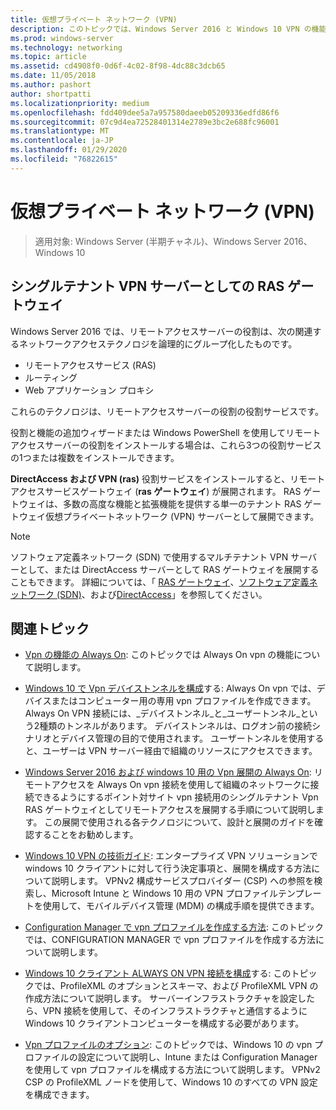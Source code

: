 ```yaml
---
title: 仮想プライベート ネットワーク (VPN)
description: このトピックでは、Windows Server 2016 と Windows 10 VPN の機能について説明します。
ms.prod: windows-server
ms.technology: networking
ms.topic: article
ms.assetid: cd4908f0-0d6f-4c02-8f98-4dc88c3dcb65
ms.date: 11/05/2018
ms.author: pashort
author: shortpatti
ms.localizationpriority: medium
ms.openlocfilehash: fdd409dee5a7a957580daeeb05209336edfd86f6
ms.sourcegitcommit: 07c9d4ea72528401314e2789e3bc2e688fc96001
ms.translationtype: MT
ms.contentlocale: ja-JP
ms.lasthandoff: 01/29/2020
ms.locfileid: "76822615"
---
```

# <a name="virtual-private-networking-vpn"></a>仮想プライベート ネットワーク (VPN)

>適用対象: Windows Server (半期チャネル)、Windows Server 2016、Windows 10

## <a name="ras-gateway-as-a-single-tenant-vpn-server"></a>シングルテナント VPN サーバーとしての RAS ゲートウェイ

Windows Server 2016 では、リモートアクセスサーバーの役割は、次の関連するネットワークアクセステクノロジを論理的にグループ化したものです。

- リモートアクセスサービス (RAS)
- ルーティング
- Web アプリケーション プロキシ

これらのテクノロジは、リモートアクセスサーバーの役割の役割サービスです。

役割と機能の追加ウィザードまたは Windows PowerShell を使用してリモートアクセスサーバーの役割をインストールする場合は、これら3つの役割サービスの1つまたは複数をインストールできます。

**DirectAccess および VPN (ras)** 役割サービスをインストールすると、リモートアクセスサービスゲートウェイ (**ras ゲートウェイ**) が展開されます。 RAS ゲートウェイは、多数の高度な機能と拡張機能を提供する単一のテナント RAS ゲートウェイ仮想プライベートネットワーク (VPN) サーバーとして展開できます。

>[!NOTE]
>ソフトウェア定義ネットワーク (SDN) で使用するマルチテナント VPN サーバーとして、または DirectAccess サーバーとして RAS ゲートウェイを展開することもできます。 詳細については、「 [RAS ゲートウェイ](https://docs.microsoft.com/windows-server/remote/remote-access/ras-gateway/ras-gateway)、[ソフトウェア定義ネットワーク (SDN)](https://docs.microsoft.com/windows-server/networking/sdn/software-defined-networking)、および[DirectAccess](https://docs.microsoft.com/windows-server/remote/remote-access/directaccess/directaccess)」を参照してください。

## <a name="related-topics"></a>関連トピック
- [Vpn の機能の Always On](vpn-map-da.md): このトピックでは Always On vpn の機能について説明します。 

- [Windows 10 で Vpn デバイストンネルを構成](vpn-device-tunnel-config.md)する: Always On vpn では、デバイスまたはコンピューター用の専用 vpn プロファイルを作成できます。 Always On VPN 接続には、_デバイストンネル_と_ユーザートンネル_という2種類のトンネルがあります。 デバイストンネルは、ログオン前の接続シナリオとデバイス管理の目的で使用されます。 ユーザートンネルを使用すると、ユーザーは VPN サーバー経由で組織のリソースにアクセスできます。

- [Windows Server 2016 および windows 10 用の Vpn 展開の Always On](always-on-vpn/deploy/always-on-vpn-deploy.md): リモートアクセスを Always On vpn 接続を使用して組織のネットワークに接続できるようにするポイント対サイト vpn 接続用のシングルテナント Vpn RAS ゲートウェイとしてリモートアクセスを展開する手順について説明します。 この展開で使用される各テクノロジについて、設計と展開のガイドを確認することをお勧めします。

- [Windows 10 VPN の技術ガイド](https://docs.microsoft.com/windows/access-protection/vpn/vpn-guide): エンタープライズ VPN ソリューションで windows 10 クライアントに対して行う決定事項と、展開を構成する方法について説明します。 VPNv2 構成サービスプロバイダー (CSP) への参照を検索し、Microsoft Intune と Windows 10 用の VPN プロファイルテンプレートを使用して、モバイルデバイス管理 (MDM) の構成手順を提供できます。

- [Configuration Manager で vpn プロファイルを作成する方法](https://docs.microsoft.com/configmgr/protect/deploy-use/create-vpn-profiles): このトピックでは、CONFIGURATION MANAGER で vpn プロファイルを作成する方法について説明します。

- [Windows 10 クライアント ALWAYS ON VPN 接続を構成](https://docs.microsoft.com/windows-server/remote/remote-access/vpn/always-on-vpn/deploy/vpn-deploy-client-vpn-connections)する: このトピックでは、ProfileXML のオプションとスキーマ、および ProfileXML VPN の作成方法について説明します。 サーバーインフラストラクチャを設定したら、VPN 接続を使用して、そのインフラストラクチャと通信するように Windows 10 クライアントコンピューターを構成する必要があります。

- [Vpn プロファイルのオプション](https://docs.microsoft.com/windows/access-protection/vpn/vpn-profile-options): このトピックでは、Windows 10 の vpn プロファイルの設定について説明し、Intune または Configuration Manager を使用して vpn プロファイルを構成する方法について説明します。 VPNv2 CSP の ProfileXML ノードを使用して、Windows 10 のすべての VPN 設定を構成できます。
